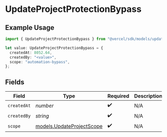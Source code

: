 # UpdateProjectProtectionBypass

## Example Usage

```typescript
import { UpdateProjectProtectionBypass } from "@vercel/sdk/models/updateprojectop.js";

let value: UpdateProjectProtectionBypass = {
  createdAt: 8052.64,
  createdBy: "<value>",
  scope: "automation-bypass",
};
```

## Fields

| Field                                                        | Type                                                         | Required                                                     | Description                                                  |
| ------------------------------------------------------------ | ------------------------------------------------------------ | ------------------------------------------------------------ | ------------------------------------------------------------ |
| `createdAt`                                                  | *number*                                                     | :heavy_check_mark:                                           | N/A                                                          |
| `createdBy`                                                  | *string*                                                     | :heavy_check_mark:                                           | N/A                                                          |
| `scope`                                                      | [models.UpdateProjectScope](../models/updateprojectscope.md) | :heavy_check_mark:                                           | N/A                                                          |